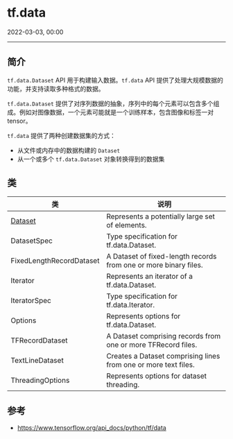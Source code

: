 # tf.data

2022-03-03, 00:00
****

## 简介

`tf.data.Dataset` API 用于构建输入数据。`tf.data` API 提供了处理大规模数据的功能，并支持读取多种格式的数据。

`tf.data.Dataset` 提供了对序列数据的抽象，序列中的每个元素可以包含多个组成。例如对图像数据，一个元素可能就是一个训练样本，包含图像和标签一对 tensor。

`tf.data` 提供了两种创建数据集的方式：

- 从文件或内存中的数据构建的 `Dataset` 
- 从一个或多个 `tf.data.Dataset` 对象转换得到的数据集

## 类

|类|说明|
|---|---|
|[Dataset](Dataset.md)|Represents a potentially large set of elements.|
|DatasetSpec|Type specification for tf.data.Dataset.|
|FixedLengthRecordDataset|A Dataset of fixed-length records from one or more binary files.|
|Iterator|Represents an iterator of a tf.data.Dataset.|
|IteratorSpec|Type specification for tf.data.Iterator.|
|Options|Represents options for tf.data.Dataset.|
|TFRecordDataset|A Dataset comprising records from one or more TFRecord files.|
|TextLineDataset|Creates a Dataset comprising lines from one or more text files.|
|ThreadingOptions|Represents options for dataset threading.|

## 参考

- https://www.tensorflow.org/api_docs/python/tf/data
